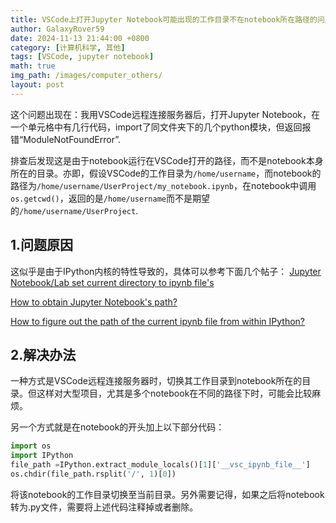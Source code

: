 ```yaml
---
title: VSCode上打开Jupyter Notebook可能出现的工作目录不在notebook所在路径的问题
author: GalaxyRover59
date: 2024-11-13 21:44:00 +0800
category: [计算机科学, 其他]
tags: [VSCode, jupyter notebook]
math: true
img_path: /images/computer_others/
layout: post
---
```

这个问题出现在：我用VSCode远程连接服务器后，打开Jupyter Notebook，在一个单元格中有几行代码，import了同文件夹下的几个python模块，但返回报错“ModuleNotFoundError”.

排查后发现这是由于notebook运行在VSCode打开的路径，而不是notebook本身所在的目录。亦即，假设VSCode的工作目录为`/home/username`，而notebook的路径为`/home/username/UserProject/my_notebook.ipynb`，在notebook中调用`os.getcwd()`，返回的是`/home/username`而不是期望的`/home/username/UserProject`.

## 1.问题原因

这似乎是由于IPython内核的特性导致的，具体可以参考下面几个帖子：
[Jupyter Notebook/Lab set current directory to ipynb file's](https://stackoverflow.com/questions/72877765/jupyter-notebook-lab-set-current-directory-to-ipynb-files)

[How to obtain Jupyter Notebook's path?](https://stackoverflow.com/questions/52119454/how-to-obtain-jupyter-notebooks-path)

[How to figure out the path of the current ipynb file from within IPython?](https://github.com/ipython/ipython/issues/10123)

## 2.解决办法

一种方式是VSCode远程连接服务器时，切换其工作目录到notebook所在的目录。但这样对大型项目，尤其是多个notebook在不同的路径下时，可能会比较麻烦。

另一个方式就是在notebook的开头加上以下部分代码：
```Python
import os
import IPython
file_path =IPython.extract_module_locals()[1]['__vsc_ipynb_file__']
os.chdir(file_path.rsplit('/', 1)[0])
```
将该notebook的工作目录切换至当前目录。另外需要记得，如果之后将notebook转为.py文件，需要将上述代码注释掉或者删除。
